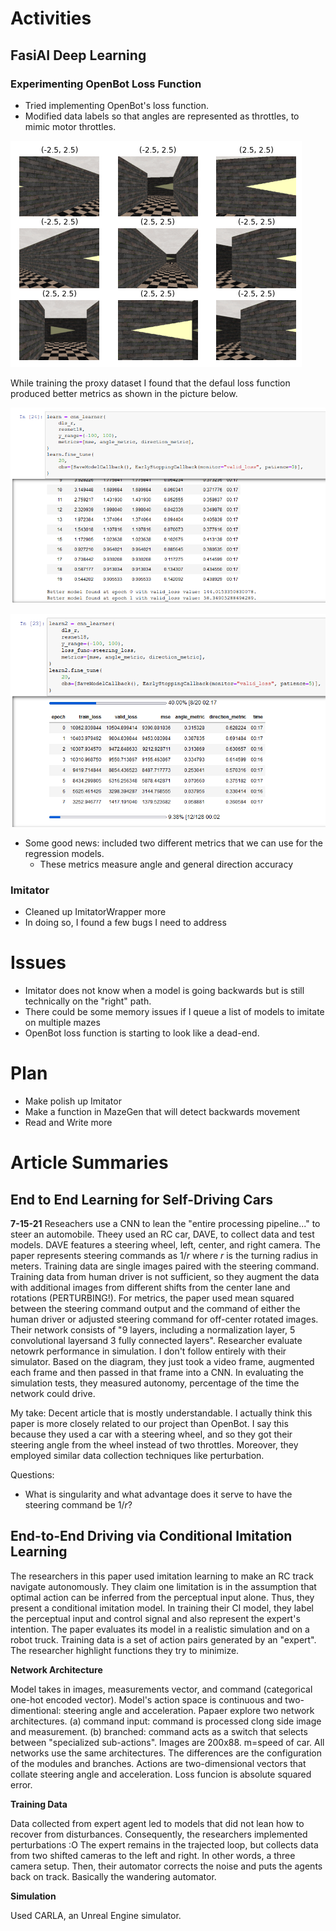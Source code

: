 # Activities

## FasiAI Deep Learning

### Experimenting OpenBot Loss Function

- Tried implementing OpenBot's loss function. 
- Modified data labels so that angles are represented as throttles, to mimic motor throttles. 

![](data_labels.png)

While training the proxy dataset I found that the defaul loss function produced better metrics as shown in the picture below. 

![](default_loss.png)

![](open_loss.png)

- Some good news: included two different metrics that we can use for the regression models. 
    - These metrics measure angle and general direction accuracy

### Imitator

- Cleaned up ImitatorWrapper more
- In doing so, I found a few bugs I need to address

# Issues

- Imitator does not know when a model is going backwards but is still technically on the "right" path. 
- There could be some memory issues if I queue a list of models to imitate on multiple mazes
- OpenBot loss function is starting to look like a dead-end. 

# Plan

- Make polish up Imitator
- Make a function in MazeGen that will detect backwards movement 
- Read and Write more

# Article Summaries

## End to End Learning for Self-Driving Cars
**7-15-21**
Reseachers use a CNN to lean the "entire processing pipeline..." to steer an automobile. Theey used an RC car, DAVE, to collect data and test models. DAVE features a steering wheel, left, center, and right camera. The paper represents steering commands as $1/r$ where $r$ is the turning radius in meters. Training data are single images paired with the steering command. Training data from human driver is not sufficient, so they augment the data with additional images from different shifts from the center lane and rotations (PERTURBING!). For metrics, the paper used mean squared between the steering command output and the command of either the human driver or adjusted steering command for off-center rotated images. Their network consists of "9 layers, including a normalization layer, 5 convolutional layersand 3 fully connected layers". Researcher evaluate netowrk performance in simulation. I don't follow entirely with their simulator. Based on the diagram, they just took a video frame, augmented each frame and then passed in that frame  into a CNN. In evaluating the simulation tests, they measured autonomy, percentage of the time the network could drive. 

My take: Decent article that is mostly understandable. I actually think this paper is more closely related to our project than OpenBot. I say this because they used a car with a steering wheel, and so they got their steering angle from the wheel instead of two throttles. Moreover, they employed similar data collection techniques like perturbation. 

Questions: 
- What is singularity and what advantage does it serve to have the steering command be $1/r$?

## End-to-End Driving via Conditional Imitation Learning

The researchers in this paper used imitation learning to make an RC track navigate autonomously. They claim one limitation is in the assumption that optimal action can be inferred from the perceptual input alone. Thus, they present a conditional imitation model. In training their CI model, they label the perceptual input and control signal and also represent the expert's intention. The paper evaluates its model in a realistic simulation and on a robot truck. Training data is a set of action pairs generated by an "expert". The researcher highlight functions they try to minimize. 

**Network Architecture**

Model takes in images, measurements vector, and command (categorical one-hot encoded vector). Model's action space is continuous and two-dimentional: steering angle and acceleration. Papaer explore two network architectures. (a) command input: command is processed clong side image and measurement. (b) branched: command acts as a switch that selects between "specialized sub-actions". Images are 200x88. m=speed of car. All networks use the same architectures. The differences are the configuration of the modules and branches. Actions are two-dimensional vectors that collate steering angle and acceleration. Loss funcion is absolute squared error. 

**Training Data**

Data collected from expert agent led to models that did not lean how to recover from disturbances. Consequently, the researchers implemented perturbations :O The expert remains in the trajected loop, but collects data from two shifted cameras to the left and right. In other words, a three camera setup. Then, their automator corrects the noise and puts the agents back on track. Basically the wandering automator. 

**Simulation**

Used CARLA, an Unreal Engine simulator. 